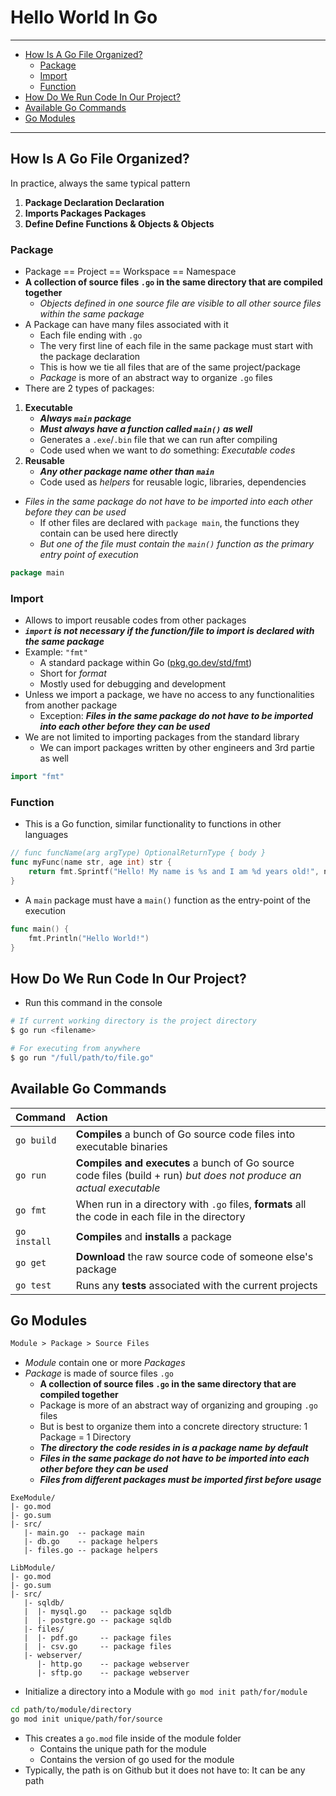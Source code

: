 # Hello World In Go

---

- [How Is A Go File Organized?](#how-is-a-go-file-organized)
  - [Package](#package)
  - [Import](#import)
  - [Function](#function)
- [How Do We Run Code In Our Project?](#how-do-we-run-code-in-our-project)
- [Available Go Commands](#available-go-commands)
- [Go Modules](#go-modules)

---

## How Is A Go File Organized?

In practice, always the same typical pattern

1. **Package Declaration Declaration**
2. **Imports Packages Packages**
3. **Define Define Functions & Objects & Objects**

### Package

- Package == Project == Workspace == Namespace
- **A collection of source files `.go` in the same directory that are compiled together**
  - *Objects defined in one source file are visible to all other source files within the same package*
- A Package can have many files associated with it
  - Each file ending with `.go`
  - The very first line of each file in the same package must start with the package declaration
  - This is how we tie all files that are of the same project/package
  - *Package* is more of an abstract way to organize `.go` files
- There are 2 types of packages:

1. **Executable**
     - ***Always `main` package***
     - ***Must always have a function called `main()` as well***
     - Generates a `.exe`/`.bin` file that we can run after compiling
     - Code used when we want to *do* something: *Executable codes*
2. **Reusable**
     - ***Any other package name other than `main`***
     - Code used as *helpers* for reusable logic, libraries, dependencies

- *Files in the same package do not have to be imported into each other before they can be used*
  - If other files are declared with `package main`, the functions they contain can be used here directly
  - *But one of the file must contain the `main()` function as the primary entry point of execution*

```go
package main
```

### Import

- Allows to import reusable codes from other packages
- ***`import` is not necessary if the function/file to import is declared with the same package***
- Example: `"fmt"`
  - A standard package within Go ([pkg.go.dev/std/fmt](https://pkg.go.dev/fmt))
  - Short for *format*
  - Mostly used for debugging and development
- Unless we import a package, we have no access to any functionalities from another package
  - Exception: ***Files in the same package do not have to be imported into each other before they can be used***
- We are not limited to importing packages from the standard library
  - We can import packages written by other engineers and 3rd partie as well

```go
import "fmt"
```

### Function

- This is a Go function, similar functionality to functions in other languages

```go
// func funcName(arg argType) OptionalReturnType { body }
func myFunc(name str, age int) str {
    return fmt.Sprintf("Hello! My name is %s and I am %d years old!", name, age)
}
```

- A `main` package must have a `main()` function as the entry-point of the execution

```go
func main() {
    fmt.Println("Hello World!")
}
```

## How Do We Run Code In Our Project?

- Run this command in the console

```sh
# If current working directory is the project directory
$ go run <filename>

# For executing from anywhere
$ go run "/full/path/to/file.go"
```

## Available Go Commands

Command | Action
:-|:-
`go build`|**Compiles** a bunch of Go source code files into executable binaries
`go run`|**Compiles and executes** a bunch of Go source code files (build + run) *but does not produce an actual executable*
`go fmt`|When run in a directory with `.go` files, **formats** all the code in each file in the directory
`go install`|**Compiles** and **installs** a package
`go get`|**Download** the raw source code of someone else's package
`go test`|Runs any **tests** associated with the current projects

## Go Modules

```txt
Module > Package > Source Files
```

- *Module* contain one or more *Packages*
- *Package* is made of source files `.go`
  - **A collection of source files `.go` in the same directory that are compiled together**
  - Package is more of an abstract way of organizing and grouping `.go` files
  - But is best to organize them into a concrete directory structure: 1 Package = 1 Directory
  - ***The directory the code resides in is a package name by default***
  - ***Files in the same package do not have to be imported into each other before they can be used***
  - ***Files from different packages must be imported first before usage***

```tree
ExeModule/
|- go.mod
|- go.sum
|- src/
   |- main.go  -- package main
   |- db.go    -- package helpers
   |- files.go -- package helpers

LibModule/
|- go.mod
|- go.sum
|- src/
   |- sqldb/
   |  |- mysql.go   -- package sqldb
   |  |- postgre.go -- package sqldb
   |- files/
   |  |- pdf.go     -- package files
   |  |- csv.go     -- package files
   |- webserver/
      |- http.go    -- package webserver
      |- sftp.go    -- package webserver
```

- Initialize a directory into a Module with `go mod init path/for/module`

```sh
cd path/to/module/directory
go mod init unique/path/for/source
```

- This creates a `go.mod` file inside of the module folder
  - Contains the unique path for the module
  - Contains the version of go used for the module
- Typically, the path is on Github but it does not have to: It can be any path
